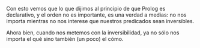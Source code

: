 Con esto vemos que lo que dijimos al principio de que Prolog es declarativo, y el orden no es importante, es una verdad a medias: no nos importa mientras no nos interese que nuestros predicados sean inversibles. 

Ahora bien, cuando nos metemos con la inversibilidad, ya no sólo nos importa el qué sino también (un poco) el cómo. 